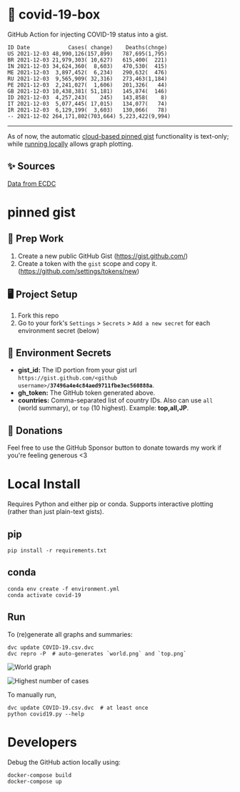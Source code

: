 # 🏥 covid-19-box

GitHub Action for injecting COVID-19 status into a gist.

```
ID Date            Cases( change)    Deaths(chnge)
US 2021-12-03 48,990,126(157,899)   787,695(1,795)
BR 2021-12-03 21,979,303( 10,627)   615,400(  221)
IN 2021-12-03 34,624,360(  8,603)   470,530(  415)
ME 2021-12-03  3,897,452(  6,234)   290,632(  476)
RU 2021-12-03  9,565,909( 32,316)   273,463(1,184)
PE 2021-12-03  2,241,027(  1,606)   201,326(   44)
GB 2021-12-03 10,438,381( 51,181)   145,874(  146)
ID 2021-12-03  4,257,243(    245)   143,858(    8)
IT 2021-12-03  5,077,445( 17,015)   134,077(   74)
IR 2021-12-03  6,129,199(  3,603)   130,066(   78)
-- 2021-12-02 264,171,802(703,664) 5,223,422(9,994)
```

---

As of now, the automatic [cloud-based pinned gist](#pinned-gist) functionality is text-only;
while [running locally](#local-install) allows graph plotting.

## ✨ Sources

[Data from ECDC](https://www.ecdc.europa.eu/en/publications-data/download-todays-data-geographic-distribution-covid-19-cases-worldwide)

# pinned gist

## 🎒 Prep Work
1. Create a new public GitHub Gist (https://gist.github.com/)
1. Create a token with the `gist` scope and copy it. (https://github.com/settings/tokens/new)

## 🖥 Project Setup
1. Fork this repo
1. Go to your fork's `Settings` > `Secrets` > `Add a new secret` for each environment secret (below)

## 🤫 Environment Secrets
- **gist_id:** The ID portion from your gist url `https://gist.github.com/<github username>/`**`37496a4e4c84aed9711fbe3ec560888a`**.
- **gh_token:** The GitHub token generated above.
- **countries:** Comma-separated list of country IDs. Also can use `all` (world summary), or `top` (10 highest). Example: **top,all,JP**.

## 💸 Donations

Feel free to use the GitHub Sponsor button to donate towards my work if you're feeling generous <3

# Local Install

Requires Python and either pip or conda. Supports interactive plotting (rather than just plain-text gists).

## pip

```
pip install -r requirements.txt
```

## conda

```
conda env create -f environment.yml
conda activate covid-19
```

## Run

To (re)generate all graphs and summaries:

```
dvc update COVID-19.csv.dvc
dvc repro -P  # auto-generates `world.png` and `top.png`
```

![World graph](world.png)

![Highest number of cases](top.png)

To manually run,

```
dvc update COVID-19.csv.dvc  # at least once
python covid19.py --help
```

# Developers

Debug the GitHub action locally using:

```
docker-compose build
docker-compose up
```

